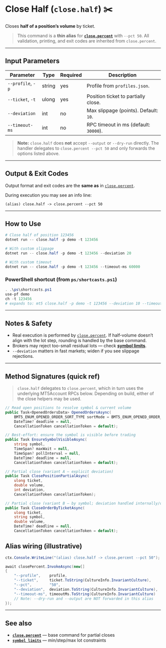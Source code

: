 # Close Half (`close.half`) ✂️

Closes **half of a position’s volume** by ticket.

> This command is a **thin alias** for **[`close.percent`](./Close.percent.md)** with `--pct 50`. All validation, printing, and exit codes are inherited from `close.percent`.

---

## Input Parameters

| Parameter         | Type   | Required | Description                           |
| ----------------- | ------ | -------- | ------------------------------------- |
| `--profile`, `-p` | string | yes      | Profile from `profiles.json`.         |
| `--ticket`, `-t`  | ulong  | yes      | Position ticket to partially close.   |
| `--deviation`     | int    | no       | Max slippage (points). Default: `10`. |
| `--timeout-ms`    | int    | no       | RPC timeout in ms (default: `30000`). |

> **Note:** `close.half` does **not** accept `--output` or `--dry-run` directly. The handler delegates to `close.percent --pct 50` and only forwards the options listed above.

---

## Output & Exit Codes

Output format and exit codes are the **same as** in [`close.percent`](./Close.percent.md).

During execution you may see an info line:

```
(alias) close.half -> close.percent --pct 50
```

---

## How to Use

```powershell
# Close half of position 123456
dotnet run -- close.half -p demo -t 123456

# With custom slippage
dotnet run -- close.half -p demo -t 123456 --deviation 20

# With custom timeout
dotnet run -- close.half -p demo -t 123456 --timeout-ms 60000
```

### PowerShell shortcut (from `ps/shortcasts.ps1`)

```powershell
. .\ps\shortcasts.ps1
use-pf demo
ch -t 123456
# expands to: mt5 close.half -p demo -t 123456 --deviation 10 --timeout-ms 90000
```

---

## Notes & Safety

* Real execution is performed by [`close.percent`](./Close.percent.md). If half-volume doesn’t align with the lot step, rounding is handled by the base command.
* Brokers may reject too-small residual lots — check **[symbol limits](../Market_Data/Limits.md)**.
* `--deviation` matters in fast markets; widen if you see slippage rejections.

---

## Method Signatures (quick ref)

> `close.half` delegates to `close.percent`, which in turn uses the underlying MT5Account RPCs below. Depending on build, either of the close helpers may be used.

```csharp
// Read open positions to resolve symbol & current volume
public Task<OpenedOrdersData> OpenedOrdersAsync(
    BMT5_ENUM_OPENED_ORDER_SORT_TYPE sortMode = BMT5_ENUM_OPENED_ORDER_SORT_TYPE.Bmt5OpenedOrderSortByOpenTimeAsc,
    DateTime? deadline = null,
    CancellationToken cancellationToken = default);

// Best‑effort: ensure the symbol is visible before trading
public Task EnsureSymbolVisibleAsync(
    string symbol,
    TimeSpan? maxWait = null,
    TimeSpan? pollInterval = null,
    DateTime? deadline = null,
    CancellationToken cancellationToken = default);

// Partial close (variant A — explicit deviation)
public Task ClosePositionPartialAsync(
    ulong ticket,
    double volume,
    int deviation,
    CancellationToken cancellationToken);

// Partial close (variant B — by symbol; deviation handled internally/defaults)
public Task CloseOrderByTicketAsync(
    ulong ticket,
    string symbol,
    double volume,
    DateTime? deadline = null,
    CancellationToken cancellationToken = default);
```

## Alias wiring (illustrative)

```csharp
ctx.Console.WriteLine("(alias) close.half -> close.percent --pct 50");

await closePercent.InvokeAsync(new[]
{
    "--profile",    profile,
    "--ticket",     ticket.ToString(CultureInfo.InvariantCulture),
    "--pct",        "50",
    "--deviation",  deviation.ToString(CultureInfo.InvariantCulture),
    "--timeout-ms", timeoutMs.ToString(CultureInfo.InvariantCulture)
    // Note: --dry-run and --output are NOT forwarded in this alias
});
```

---

## See also

* **[`close.percent`](./Close.percent.md)** — base command for partial closes
* **[`symbol limits`](../Market_Data/Limits.md)** — min/step/max lot constraints
